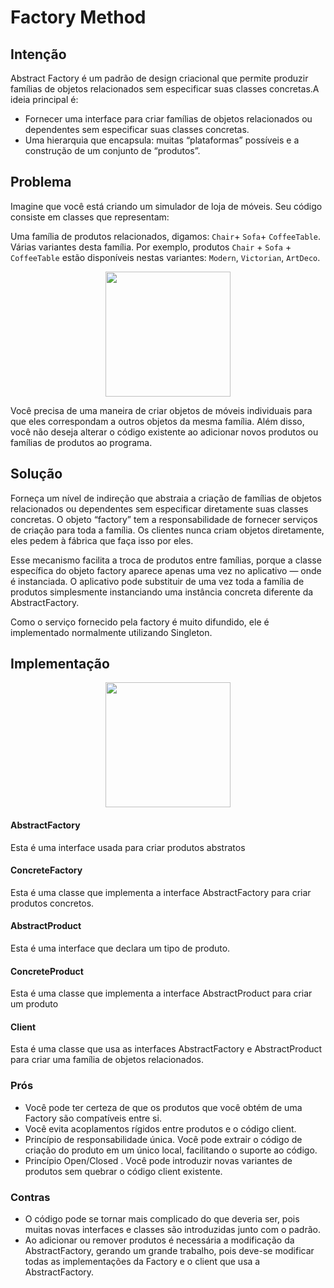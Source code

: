 # Factory Method

## Intenção
Abstract Factory é um padrão de design criacional que permite produzir famílias de objetos relacionados sem especificar suas classes concretas.A ideia principal é:

  * Fornecer uma interface para criar famílias de objetos relacionados ou dependentes sem especificar suas classes concretas.
  * Uma hierarquia que encapsula: muitas “plataformas” possíveis e a construção de um conjunto de “produtos”.

## Problema
Imagine que você está criando um simulador de loja de móveis. Seu código consiste em classes que representam:

Uma família de produtos relacionados, digamos: `Chair`+ `Sofa`+ `CoffeeTable`.
Várias variantes desta família. Por exemplo, produtos `Chair` + `Sofa` + `CoffeeTable` estão disponíveis nestas variantes: `Modern`, `Victorian`, `ArtDeco`.  

<p align="center">
 <img src="https://miro.medium.com/v2/resize:fit:640/format:webp/0*6WQTIJboauMubCpq.png" width="200" />
 </p>

Você precisa de uma maneira de criar objetos de móveis individuais para que eles correspondam a outros objetos da mesma família. Além disso, você não deseja alterar o código existente ao adicionar novos produtos ou famílias de produtos ao programa.

## Solução
Forneça um nível de indireção que abstraia a criação de famílias de objetos relacionados ou dependentes sem especificar diretamente suas classes concretas. O objeto “factory” tem a responsabilidade de fornecer serviços de criação para toda a família. Os clientes nunca criam objetos diretamente, eles pedem à fábrica que faça isso por eles.

Esse mecanismo facilita a troca de produtos entre famílias, porque a classe específica do objeto factory aparece apenas uma vez no aplicativo — onde é instanciada. O aplicativo pode substituir de uma vez toda a família de produtos simplesmente instanciando uma instância concreta diferente da AbstractFactory.

Como o serviço fornecido pela factory é muito difundido, ele é implementado normalmente utilizando Singleton.

## Implementação

<p align="center">
 <img src="https://miro.medium.com/v2/resize:fit:640/format:webp/1*2-CGHaGyFZ2i0gWVVV_D_Q.png" width="200" />
 </p>

#### AbstractFactory
Esta é uma interface usada para criar produtos abstratos

#### ConcreteFactory
Esta é uma classe que implementa a interface AbstractFactory para criar produtos concretos.

#### AbstractProduct
Esta é uma interface que declara um tipo de produto.

#### ConcreteProduct
Esta é uma classe que implementa a interface AbstractProduct para criar um produto

#### Client
Esta é uma classe que usa as interfaces AbstractFactory e AbstractProduct para criar uma família de objetos relacionados.

### Prós
 * Você pode ter certeza de que os produtos que você obtém de uma Factory são compatíveis entre si.
 * Você evita acoplamentos rígidos entre produtos e o código client.
 * Princípio de responsabilidade única. Você pode extrair o código de criação do produto em um único local, facilitando o suporte ao código.
 * Princípio Open/Closed . Você pode introduzir novas variantes de produtos sem quebrar o código client existente.

### Contras
  * O código pode se tornar mais complicado do que deveria ser, pois muitas novas interfaces e classes são introduzidas junto com o padrão.
 * Ao adicionar ou remover produtos é necessária a modificação da AbstractFactory, gerando um grande trabalho, pois deve-se modificar todas as implementações da Factory e o client que usa a AbstractFactory.